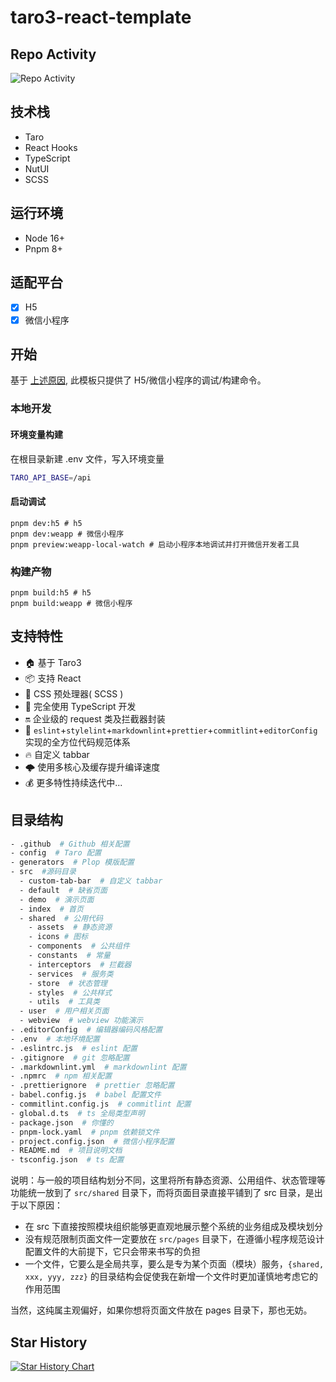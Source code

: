 # taro3-react-template

## Repo Activity

![Repo Activity](https://repobeats.axiom.co/api/embed/e39e5816e00d2a9627dca894852446b7f7c83463.svg "Repobeats analytics image")

## 技术栈

- Taro
- React Hooks
- TypeScript
- NutUI
- SCSS

## 运行环境

- Node 16+
- Pnpm 8+

## 适配平台

- [x] H5
- [x] 微信小程序

## 开始

基于 [上述原因](#适配平台), 此模板只提供了 H5/微信小程序的调试/构建命令。

### 本地开发

#### 环境变量构建

在根目录新建 .env 文件，写入环境变量

```bash
TARO_API_BASE=/api
```

#### 启动调试

```shell
pnpm dev:h5 # h5
pnpm dev:weapp # 微信小程序
pnpm preview:weapp-local-watch # 启动小程序本地调试并打开微信开发者工具
```

### 构建产物

```shell
pnpm build:h5 # h5
pnpm build:weapp # 微信小程序
```

## 支持特性

- 🏠 基于 Taro3
- 📦 支持 React
- 🐑 CSS 预处理器( SCSS )
- 🥣 完全使用 TypeScript 开发
- 🔛 企业级的 request 类及拦截器封装
- 👮 `eslint`+`stylelint`+`markdownlint`+`prettier`+`commitlint`+`editorConfig` 实现的全方位代码规范体系
- 🔥 自定义 tabbar
- 🌩️ 使用多核心及缓存提升编译速度
- 💰 更多特性持续迭代中...

## 目录结构

```bash
- .github  # Github 相关配置
- config  # Taro 配置
- generators  # Plop 模版配置
- src  #源码目录
  - custom-tab-bar  # 自定义 tabbar
  - default  # 缺省页面
  - demo  # 演示页面
  - index  # 首页
  - shared  # 公用代码
    - assets  # 静态资源
    - icons # 图标
    - components  # 公共组件
    - constants  # 常量
    - interceptors  # 拦截器
    - services  # 服务类
    - store  # 状态管理
    - styles  # 公共样式
    - utils  # 工具类
  - user  # 用户相关页面
  - webview  # webview 功能演示
- .editorConfig  # 编辑器编码风格配置
- .env  # 本地环境配置
- .eslintrc.js  # eslint 配置
- .gitignore  # git 忽略配置
- .markdownlint.yml  # markdownlint 配置
- .npmrc  # npm 相关配置
- .prettierignore  # prettier 忽略配置
- babel.config.js  # babel 配置文件
- commitlint.config.js  # commitlint 配置
- global.d.ts  # ts 全局类型声明
- package.json  # 你懂的
- pnpm-lock.yaml  # pnpm 依赖锁文件
- project.config.json  # 微信小程序配置
- README.md  # 项目说明文档
- tsconfig.json  # ts 配置
```

说明：与一般的项目结构划分不同，这里将所有静态资源、公用组件、状态管理等功能统一放到了 `src/shared` 目录下，而将页面目录直接平铺到了 src 目录，是出于以下原因：

- 在 src 下直接按照模块组织能够更直观地展示整个系统的业务组成及模块划分
- 没有规范限制页面文件一定要放在 `src/pages` 目录下，在遵循小程序规范设计配置文件的大前提下，它只会带来书写的负担
- 一个文件，它要么是全局共享，要么是专为某个页面（模块）服务，`{shared, xxx, yyy, zzz}` 的目录结构会促使我在新增一个文件时更加谨慎地考虑它的作用范围

当然，这纯属主观偏好，如果你想将页面文件放在 pages 目录下，那也无妨。

## Star History

[![Star History Chart](https://api.star-history.com/svg?repos=lexmin0412/taro3-react-template&type=Timeline)](https://star-history.com/#lexmin0412/taro3-react-template&Timeline)
